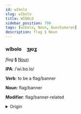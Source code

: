 ```yaml
---
id: wîbolo
slug: wîbolo
title: WÎBOLO
sidebar_position: 790
tags: [wîbolo, Noun, Quechumaran]
description: flag § Noun
---
```


### wîbolo&emsp;<span kind="abugida">ʒɟʋʓ</span>

*flag* **§** [Noun](../../tags/Noun)

**IPA**: /ˈwi.bɑ.lɑ/

**Verb**: to be a flag/banner

**Noun**: flag/banner

**Modifier**: flag/banner-related

<details>
    <summary>Origin</summary>
    Aymara wiphala [wipʰala]<br/>
    <em>Quechumaran Language Family</em>
</details>
